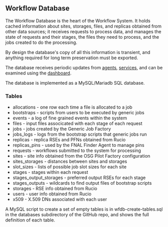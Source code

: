## Workflow Database

The Workflow Database is the heart of the Workflow System. It holds cached
information about sites, storages, files, and replicas obtained from other
data sources; it receives requests to process data, and manages the state of
requests and their stages, the files they need to process, and the jobs
created to do the processing. 

By design the database's copy of all this information is transient, and
anything required for long term preservation must be exported. 

The database receives periodic updates from [agents](agents.md), 
[services](services.md), and can be examined using the
[dashboard](dashboard.md).

The database is implemented as a MySQL/Mariadb SQL database. 

### Tables

- allocations - one row each time a file is allocated to a job
- bootstraps - scripts from users to be executed by generic jobs
- events - a log of fine grained events within the system
- files - input files associcated with each stage of each request
- jobs - jobs created by the Generic Job Factory
- jobs_logs - logs from the bootstrap scripts that generic jobs run 
- replicas - replica RSEs and PFNs obtained from Rucio
- replicas_pins - used by the FNAL Finder Agent to manage pins
- requests - workflows submitted to the system for processing
- sites - site info obtained from the OSG Pilot Factory configuration
- sites_storages - distances between sites and storages
- slot_sizes - lists of possible job slot sizes for each site
- stages - stages within each request
- stages_output_storages - preferred output RSEs for each stage
- stages_outputs - wildcards to find output files of bootstrap scripts
- storages - RSE info obtained from Rucio
- users - user info obtained from Rucio
- x509 - X.509 DNs associated with each user

A MySQL script to create a set of empty tables is in
wfdb-create-tables.sql in the databases subdirectory of the GitHub repo,
and shows the full definition of each table.
